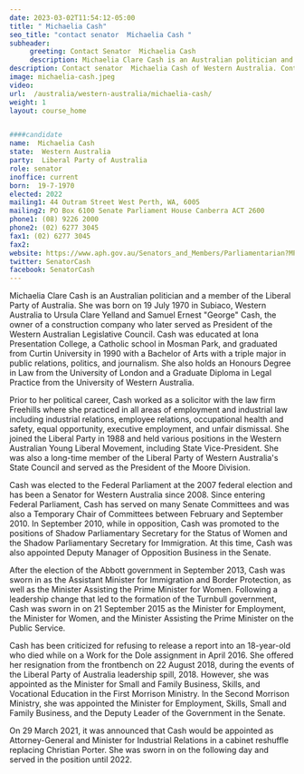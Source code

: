 ```yaml
---
date: 2023-03-02T11:54:12-05:00
title: " Michaelia Cash"
seo_title: "contact senator  Michaelia Cash "
subheader:
     greeting: Contact Senator  Michaelia Cash
     description: Michaelia Clare Cash is an Australian politician and a member of the Liberal Party of Australia. She was born on 19 July 1970 in Subiaco, Western Australia to Ursula Clare Yelland and Samuel Ernest "George" Cash, the owner of a construction company who later served as President of the Western Australian Legislative Council.
description: Contact senator  Michaelia Cash of Western Australia. Contact information for  Michaelia Cash includes email address, phone number, and mailing address.
image: michaelia-cash.jpeg
video:
url:  /australia/western-australia/michaelia-cash/
weight: 1
layout: course_home


####candidate
name:  Michaelia Cash
state:	Western Australia
party:	Liberal Party of Australia
role: senator
inoffice: current
born:  19-7-1970
elected: 2022
mailing1: 44 Outram Street West Perth, WA, 6005
mailing2: PO Box 6100 Senate Parliament House Canberra ACT 2600
phone1:	(08) 9226 2000
phone2: (02) 6277 3045
fax1: (02) 6277 3045
fax2:
website: https://www.aph.gov.au/Senators_and_Members/Parliamentarian?MPID=I0M
twitter: SenatorCash
facebook: SenatorCash
---
```

Michaelia Clare Cash is an Australian politician and a member of the Liberal Party of Australia. She was born on 19 July 1970 in Subiaco, Western Australia to Ursula Clare Yelland and Samuel Ernest "George" Cash, the owner of a construction company who later served as President of the Western Australian Legislative Council. Cash was educated at Iona Presentation College, a Catholic school in Mosman Park, and graduated from Curtin University in 1990 with a Bachelor of Arts with a triple major in public relations, politics, and journalism. She also holds an Honours Degree in Law from the University of London and a Graduate Diploma in Legal Practice from the University of Western Australia.

Prior to her political career, Cash worked as a solicitor with the law firm Freehills where she practiced in all areas of employment and industrial law including industrial relations, employee relations, occupational health and safety, equal opportunity, executive employment, and unfair dismissal. She joined the Liberal Party in 1988 and held various positions in the Western Australian Young Liberal Movement, including State Vice-President. She was also a long-time member of the Liberal Party of Western Australia's State Council and served as the President of the Moore Division.

Cash was elected to the Federal Parliament at the 2007 federal election and has been a Senator for Western Australia since 2008. Since entering Federal Parliament, Cash has served on many Senate Committees and was also a Temporary Chair of Committees between February and September 2010. In September 2010, while in opposition, Cash was promoted to the positions of Shadow Parliamentary Secretary for the Status of Women and the Shadow Parliamentary Secretary for Immigration. At this time, Cash was also appointed Deputy Manager of Opposition Business in the Senate.

After the election of the Abbott government in September 2013, Cash was sworn in as the Assistant Minister for Immigration and Border Protection, as well as the Minister Assisting the Prime Minister for Women. Following a leadership change that led to the formation of the Turnbull government, Cash was sworn in on 21 September 2015 as the Minister for Employment, the Minister for Women, and the Minister Assisting the Prime Minister on the Public Service.

Cash has been criticized for refusing to release a report into an 18-year-old who died while on a Work for the Dole assignment in April 2016. She offered her resignation from the frontbench on 22 August 2018, during the events of the Liberal Party of Australia leadership spill, 2018. However, she was appointed as the Minister for Small and Family Business, Skills, and Vocational Education in the First Morrison Ministry. In the Second Morrison Ministry, she was appointed the Minister for Employment, Skills, Small and Family Business, and the Deputy Leader of the Government in the Senate.

On 29 March 2021, it was announced that Cash would be appointed as Attorney-General and Minister for Industrial Relations in a cabinet reshuffle replacing Christian Porter. She was sworn in on the following day and served in the position until 2022.